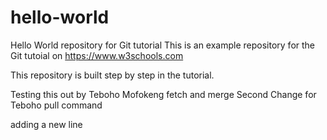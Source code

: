 # hello-world
Hello World repository for Git tutorial
This is an example repository for the Git tutoial on https://www.w3schools.com

This repository is built step by step in the tutorial.

Testing this out by Teboho Mofokeng fetch and merge
Second Change for Teboho pull command

adding a new line

